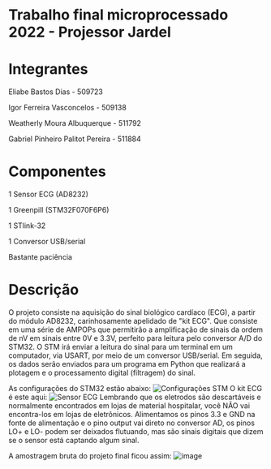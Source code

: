 # Trabalho final microprocessado 2022 - Projessor Jardel

# Integrantes

Eliabe Bastos Dias - 509723

Igor Ferreira Vasconcelos - 509138

Weatherly Moura Albuquerque - 511792 

Gabriel Pinheiro Palitot Pereira - 511884

# Componentes

1 Sensor ECG (AD8232)

1 Greenpill (STM32F070F6P6) 

1 STlink-32

1 Conversor USB/serial

Bastante paciência

# Descrição

  O projeto consiste na aquisição do sinal biológico cardíaco (ECG), a partir do módulo AD8232, carinhosamente apelidado de "kit ECG". Que consiste em uma série de AMPOPs que permitirão a amplificação de sinais da ordem de nV em sinais entre 0V e 3.3V, perfeito para leitura pelo conversor A/D do STM32.
  O STM irá enviar a leitura do sinal para um terminal em um computador, via USART, por meio de um conversor USB/serial. Em seguida, os dados serão enviados para um programa em Python que realizará a plotagem e o processamento digital (filtragem) do sinal.

  As configurações do STM32 estão abaixo:
![Configurações STM](https://user-images.githubusercontent.com/105894035/207976082-94a1b0ba-77ae-499d-bbbc-6462a636d375.png)
O kit ECG é este aqui:
![Sensor ECG](https://user-images.githubusercontent.com/105894035/208175327-99f4915a-cbb7-4c3c-bcd3-fa93bc298f33.jpg)
  Lembrando que os eletrodos são descartáveis e normalmente encontrados em lojas de material hospitalar, você NÃO vai encontra-los em lojas de eletrônicos.
  Alimentamos os pinos 3.3 e GND na fonte de alimentação e o pino output vai direto no conversor AD, os pinos LO+ e LO- podem ser deixados flutuando, mas são sinais digitais que dizem se o sensor está captando algum sinal.

A amostragem bruta do projeto final ficou assim:
![image](https://user-images.githubusercontent.com/105894035/207976850-d7cf4977-ae5b-443b-99fd-41793344f5ed.png)


